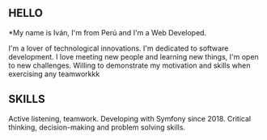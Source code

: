 ## HELLO

*My name is Iván, I'm from Perú and I'm a Web Developed.

I'm a lover of technological innovations. I'm dedicated to software development.
I love meeting new people and learning new things, I'm open to new challenges. Willing to demonstrate my motivation and skills when exercising any teamworkkk

## SKILLS

Active listening, teamwork. 
Developing with Symfony since 2018.
Critical thinking, decision-making and problem solving skills.


